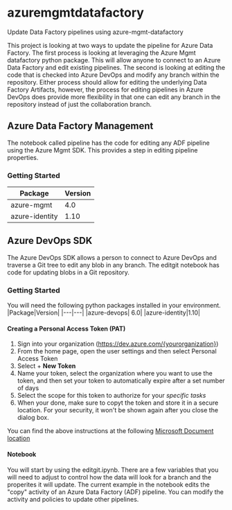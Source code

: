 # azuremgmtdatafactory

Update Data Factory pipelines using azure-mgmt-datafactory

This project is looking at two ways to update the pipeline for Azure Data Factory. The first process is looking at leveraging the Azure Mgmt datafactory python package. This will allow anyone to connect to an Azure Data Factory and edit existing pipelines.  The second is looking at editing the code that is checked into Azure DevOps and modify any branch within the repository. Either process should allow for editing the underlying Data Factory Artifacts, however, the process for editing pipelines in Azure DevOps does provide more flexibility in that one can edit any branch in the repository instead of just the collaboration branch.

## Azure Data Factory Management

The notebook called pipeline has the code for editing any ADF pipeline using the Azure Mgmt SDK. This provides a step in editing pipeline properties.

### Getting Started
|Package|Version|
|---|---|
|azure-mgmt| 4.0|
|azure-identity|1.10|

## Azure DevOps SDK

The Azure DevOps SDK allows a person to connect to Azure DevOps and traverse a Git tree to edit any blob in any branch. The editgit notebook has code for updating blobs in a Git repository.

### Getting Started

You will need the following python packages installed in your environment.
|Package|Version|
|---|---|
|azure-devops| 6.0|
|azure-identity|1.10|

#### Creating a Personal Access Token (PAT)

1. Sign into your organization (https://dev.azure.com/{yourorganization})
2. From the home page, open the user settings and then select Personal Access Token
3. Select + **New Token**
4. Name your token, select the organization where you want to use the token, and then set your token to automatically expire after a set number of days
5. Select the scope for this token to authorize for your *specific tasks*
6. When your done, make sure to copyt the token and store it in a secure location. For your security, it won't be shown again after you close the dialog box.

You can find the above instructions at the following [Microsoft Document location](https://docs.microsoft.com/en-us/azure/devops/organizations/accounts/use-personal-access-tokens-to-authenticate?view=azure-devops&tabs=Windows)

#### Notebook
You will start by using the editgit.ipynb. There are a few variables that you will need to adjust to control how the data will look for a branch and the properites it will update. The current example in the notebook edits the "copy" activity of an Azure Data Factory (ADF) pipeline. You can modify the activity and policies to update other pipelines.
